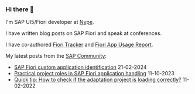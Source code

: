 ### Hi there 👋

I'm SAP UI5/Fiori developer at [Nype](https://npe.cm).

I have written blog posts on SAP Fiori and speak at conferences.

I have co-authored [Fiori Tracker](https://fioritracker.org) and [Fiori App Usage Report](https://help.fioriappsusage.org).


My latest posts from the [SAP Community](https://community.sap.com/t5/user/viewprofilepage/user-id/739):
- [SAP Fiori custom application identification](https://community.sap.com/t5/technology-blogs-by-members/sap-fiori-custom-application-identification/ba-p/13873149) 21-02-2024
- [Practical project roles in SAP Fiori application handling]( https://blogs.sap.com/?p=13578582 ) ‎11-10-2023
- [Quick tip: How to check if the adaptation project is loading correctly?]( https://community.sap.com/t5/technology-blogs-by-members/quick-tip-how-to-check-if-the-adaptation-project-is-loading-correctly/ba-p/13562297 ) 11-02-2022

